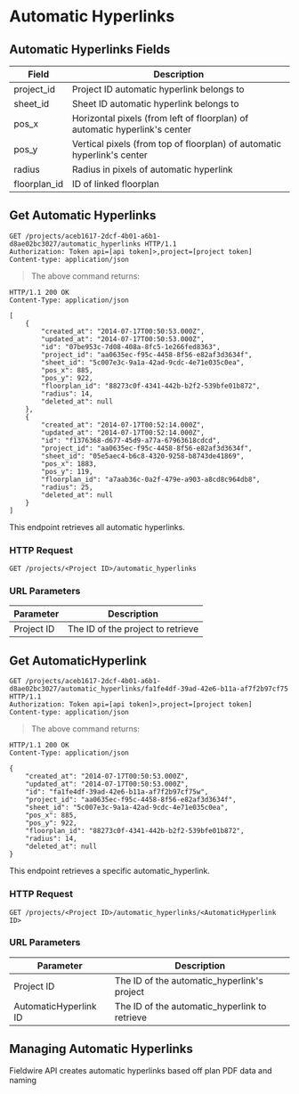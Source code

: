 # Automatic Hyperlinks

## Automatic Hyperlinks Fields

Field | Description
--------- | -----------
project_id | Project ID automatic hyperlink belongs to
sheet_id | Sheet ID automatic hyperlink belongs to
pos_x | Horizontal pixels (from left of floorplan) of automatic hyperlink's center
pos_y | Vertical pixels (from top of floorplan) of automatic hyperlink's center
radius | Radius in pixels of automatic hyperlink
floorplan_id | ID of linked floorplan

## Get Automatic Hyperlinks

```http
GET /projects/aceb1617-2dcf-4b01-a6b1-d8ae02bc3027/automatic_hyperlinks HTTP/1.1
Authorization: Token api=[api token]>,project=[project token]
Content-type: application/json
```

> The above command returns:

```http
HTTP/1.1 200 OK
Content-Type: application/json

[
    {
        "created_at": "2014-07-17T00:50:53.000Z",
        "updated_at": "2014-07-17T00:50:53.000Z",
        "id": "07be953c-7d08-408a-8fc5-1e266fed8363",
        "project_id": "aa0635ec-f95c-4458-8f56-e82af3d3634f",
        "sheet_id": "5c007e3c-9a1a-42ad-9cdc-4e71e035c0ea",
        "pos_x": 885,
        "pos_y": 922,
        "floorplan_id": "88273c0f-4341-442b-b2f2-539bfe01b872",
        "radius": 14,
        "deleted_at": null
    },
    {
        "created_at": "2014-07-17T00:52:14.000Z",
        "updated_at": "2014-07-17T00:52:14.000Z",
        "id": "f1376368-d677-45d9-a77a-67963618cdcd",
        "project_id": "aa0635ec-f95c-4458-8f56-e82af3d3634f",
        "sheet_id": "05e5aec4-b6c8-4320-9258-b8743de41869",
        "pos_x": 1883,
        "pos_y": 119,
        "floorplan_id": "a7aab36c-0a2f-479e-a903-a8cd8c964db8",
        "radius": 25,
        "deleted_at": null
    }
]
```

This endpoint retrieves all automatic hyperlinks.

### HTTP Request

`GET /projects/<Project ID>/automatic_hyperlinks`

### URL Parameters

Parameter | Description
--------- | -----------
Project ID | The ID of the project to retrieve

## Get AutomaticHyperlink

```http
GET /projects/aceb1617-2dcf-4b01-a6b1-d8ae02bc3027/automatic_hyperlinks/fa1fe4df-39ad-42e6-b11a-af7f2b97cf75 HTTP/1.1
Authorization: Token api=[api token]>,project=[project token]
Content-type: application/json
```

> The above command returns:

```http
HTTP/1.1 200 OK
Content-Type: application/json

{
    "created_at": "2014-07-17T00:50:53.000Z",
    "updated_at": "2014-07-17T00:50:53.000Z",
    "id": "fa1fe4df-39ad-42e6-b11a-af7f2b97cf75w",
    "project_id": "aa0635ec-f95c-4458-8f56-e82af3d3634f",
    "sheet_id": "5c007e3c-9a1a-42ad-9cdc-4e71e035c0ea",
    "pos_x": 885,
    "pos_y": 922,
    "floorplan_id": "88273c0f-4341-442b-b2f2-539bfe01b872",
    "radius": 14,
    "deleted_at": null
}
```

This endpoint retrieves a specific automatic_hyperlink.

### HTTP Request

`GET /projects/<Project ID>/automatic_hyperlinks/<AutomaticHyperlink ID>`

### URL Parameters

Parameter | Description
--------- | -----------
Project ID | The ID of the automatic_hyperlink's project
AutomaticHyperlink ID | The ID of the automatic_hyperlink to retrieve

## Managing Automatic Hyperlinks

<aside class="warning">
    Fieldwire API creates automatic hyperlinks based off plan PDF data and naming
</aside>
